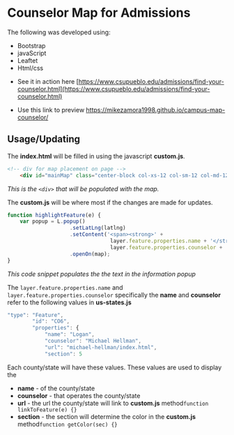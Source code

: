 # Counselor Map for Admissions

The following was developed using:
- Bootstrap
- javaScript
- Leaftet
- Html/css

* See it in action here
[https://www.csupueblo.edu/admissions/find-your-counselor.html](https://www.csupueblo.edu/admissions/find-your-counselor.html)

* Use this link to preview
https://mikezamora1998.github.io/campus-map-counselor/


## Usage/Updating

The **index.html** will be filled in using the javascript **custom.js**. 
```html
<!-- div for map placement on page -->
    <div id="mainMap" class="center-block col-xs-12 col-sm-12 col-md-12 col-lg-12"></div>
```
*This is the ```<div>``` that will be populated with the map.*

The **custom.js** will be where most if the changes are made for updates.
```javascript
function highlightFeature(e) {
    var popup = L.popup()
                    .setLatLng(latlng)
                    .setContent('<span><strong>' + 
                                 layer.feature.properties.name + '</strong><br/>' + 
                                 layer.feature.properties.counselor + '</span>')  
                    .openOn(map);
}
```
*This code snippet populates the the text in the information popup*

The ```layer.feature.properties.name``` and ```layer.feature.properties.counselor``` specifically the **name** and **counselor** refer to the following values in **us-states.js**
```javascript 
"type": "Feature",
        "id": "CO6",
        "properties": {
            "name": "Logan",
            "counselor": "Michael Hellman",
            "url": "michael-hellman/index.html",
            "section": 5
```
Each county/state will have these values. These values are used to display the 
- **name** - of the county/state
- **counselor** - that operates the county/state
- **url** - the url the county/state will link to **custom.js** method```function linkToFeature(e) {}```
- **section** - the section will determine the color in the **custom.js** method```function getColor(sec) {}```
